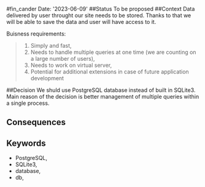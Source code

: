 #fin_cander
Date: '2023-06-09'
##Status
To be proposed
##Context
Data delivered by user throught our site needs to be stored.
Thanks to that we will be able to save the data and user will have access to it.

Buisness requirements:
> 1. Simply and fast,
> 2. Needs to handle multiple queries at one time (we are counting on a large number of users),
> 3. Needs to work on virtual server,
> 4. Potential for additional extensions in case of future application development

##Decision
We shuld use PostgreSQL database instead of built in SQLite3.
Main reason of the decision is better management of multiple queries within a single process.


## Consequences 


## Keywords
- PostgreSQL,
- SQLite3,
- database,
- db,